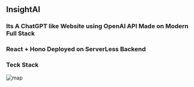 ## InsightAI

### Its A ChatGPT like Website using OpenAI API Made on Modern Full Stack

### React + Hono Deployed on ServerLess Backend

### Teck Stack
![map](https://firebasestorage.googleapis.com/v0/b/insightai-b93cb.appspot.com/o/Insigh_AI_map.png?alt=media&token=2078bb53-192a-4757-b080-500130824a4b)
